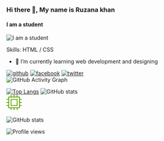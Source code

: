 ### Hi there 👋, My name is Ruzana khan
#### I am a student
![I am a student](https://scontent.fdac13-1.fna.fbcdn.net/v/t39.30808-6/245070154_916177292630608_6672441124111288061_n.jpg?_nc_cat=108&ccb=1-5&_nc_sid=ab6a21&_nc_ohc=YMCA3fERyggAX9koQD-&_nc_ht=scontent.fdac13-1.fna&oh=203705a4d9e4f2d9b821e3cda04c1ed0&oe=61673DE7)


Skills: HTML / CSS

- 🌱 I’m currently learning web development and designing 


[<img src='https://cdn.jsdelivr.net/npm/simple-icons@3.0.1/icons/github.svg' alt='github' height='40'>](https://github.com/Ruzana-khan)  [<img src='https://cdn.jsdelivr.net/npm/simple-icons@3.0.1/icons/facebook.svg' alt='facebook' height='40'>](https://www.facebook.com/https://www.facebook.com/ruzana.khan.503)  [<img src='https://cdn.jsdelivr.net/npm/simple-icons@3.0.1/icons/twitter.svg' alt='twitter' height='40'>](https://twitter.com/https://twitter.com/KhanRuzana?t=lrlU5dxWpVNzIv6aw3swRA&s=07)  
![GitHub Activity Graph](https://activity-graph.herokuapp.com/graph?username=Ruzana-khan)  

[![Top Langs](https://github-readme-stats.vercel.app/api/top-langs/?username=Ruzana-khan)](https://github.com/anuraghazra/github-readme-stats)
![GitHub stats](https://github-readme-stats.vercel.app/api?username=Ruzana-khan&show_icons=true&count_private=true)  
<a href='https://docs.github.com/en/developers'><img src='https://raw.githubusercontent.com/acervenky/animated-github-badges/master/assets/devbadge.gif' width='40' height='40'></a> 


![GitHub stats](https://github-readme-stats.vercel.app/api?username=Ruzana-khan&show_icons=true&count_private=true)  



![Profile views](https://gpvc.arturio.dev/Ruzana-khan)  





